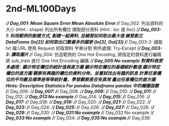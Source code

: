 # 2nd-ML100Days
/*********************************************************/
Day_001:
Mean Square Error
Mean Absolute Error
/*********************************************************/
Day_002:
列出資料的大小 (Hint : shape)
列出所有欄位
擷取部分資料 (Hint : loc 或 iloc)
/*********************************************************/
Day_003-1:
利用範例的創建方式, 創建一組資料, 並練習如何取出最大值
練習創立 DataFrame (In[2])
如何取出口數最多的國家 (In[3], Out[3])
/*********************************************************/
Day_003-2:
讀取 txt 檔:URL
使用 Request 抓取資料
字串分割
例外處理: Try-Except
/*********************************************************/
Day_003-3:
讀取圖片
/*********************************************************/
Day_004:
仿造範例的 One Hot Encoding, 將指定的資料進行編碼
將 sub_train 進行 One Hot Encoding 編碼
/*********************************************************/
Day_005:No example
對資料做更多處理 : 顯示特定欄位的統計值與直方圖
顯示特定欄位的基礎統計數值
顯示特定欄位的直方圖
觀察有興趣的欄位的資料分佈，並嘗試找出有趣的訊息
計算任意欄位的平均數及標準差等等統計量，學習觀察是否有異常
畫出任意欄位的直方圖
Hints:
Descriptive Statistics For pandas Dataframe
pandas 中的繪圖函數
/*********************************************************/
Day_006:
/*********************************************************/
Day_007:
/*********************************************************/
Day_008:
/*********************************************************/
Day_009:
/*********************************************************/
Day_010:
/*********************************************************/
Day_011:
/*********************************************************/
Day_012:
/*********************************************************/
Day_013:No example
/*********************************************************/
Day_014:
/*********************************************************/
Day_015:
/*********************************************************/
Day_016:
/*********************************************************/
Day_017:
/*********************************************************/
Day_018:
/*********************************************************/
Day_019:
/*********************************************************/
Day_020:
/*********************************************************/
Day_021:
/*********************************************************/
Day_022:
/*********************************************************/
Day_023:
/*********************************************************/
Day_024:
/*********************************************************/
Day_025:
/*********************************************************/
Day_026:
/*********************************************************/
Day_027:
/*********************************************************/
Day_028:
/*********************************************************/
Day_029:
/*********************************************************/
Day_030:
/*********************************************************/
Day_031:No example
/*********************************************************/
Day_032:No example
/*********************************************************/
Day_033:No example
/*********************************************************/
Day_034:
/*********************************************************/
Day_035:No example
/*********************************************************/
Day_036:





















































































































































































































































































